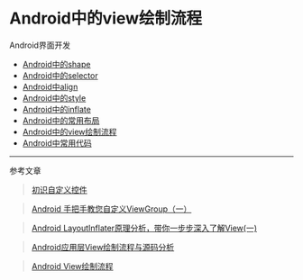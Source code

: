 Android中的view绘制流程
==================================================


Android界面开发

- [Android中的shape]()
- [Android中的selector]()
- [Android中align]()
- [Android中的style]()
- [Android中的inflate]()
- [Android中的常用布局]()
- [Android中的view绘制流程]()
- [Android中常用代码]()

----------



参考文章

> [初识自定义控件](http://www.iamxiarui.com/2016/05/07/android%E5%88%9D%E8%AF%86%E8%87%AA%E5%AE%9A%E4%B9%89%E6%8E%A7%E4%BB%B6/)


> [Android 手把手教您自定义ViewGroup（一）](http://blog.csdn.net/lmj623565791/article/details/38339817)

> [Android LayoutInflater原理分析，带你一步步深入了解View(一)](http://blog.csdn.net/guolin_blog/article/details/12921889)

> [Android应用层View绘制流程与源码分析](http://blog.csdn.net/yanbober/article/details/46128379)

> [Android View绘制流程](http://blog.csdn.net/wangjinyu501/article/details/9008271)

